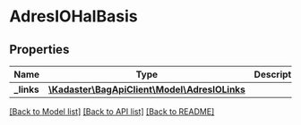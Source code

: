 # AdresIOHalBasis

## Properties
Name | Type | Description | Notes
------------ | ------------- | ------------- | -------------
**_links** | [**\Kadaster\BagApiClient\Model\AdresIOLinks**](AdresIOLinks.md) |  | [optional] 

[[Back to Model list]](../../README.md#documentation-for-models) [[Back to API list]](../../README.md#documentation-for-api-endpoints) [[Back to README]](../../README.md)

